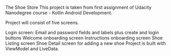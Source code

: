 The Shoe Store
This project is taken from first assignment of Udacity Nanodegree course - Kotlin Android Development.

Project will consist of five screens.

Login screen: Email and password fields and labels plus create and login buttons
Welcome onboarding screen
Instructions onboarding screen
Shoe Listing screen
Shoe Detail screen for adding a new shoe
Project is built with ViewModel and LiveData.

